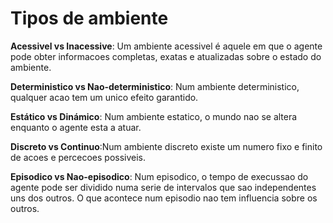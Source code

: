 # Tipos de ambiente
**Acessivel vs Inacessive**: Um ambiente acessivel é aquele em que o agente pode obter informacoes completas, exatas e atualizadas sobre o estado do ambiente.

**Deterministico vs Nao-deterministico**: Num ambiente deterministico, qualquer acao tem um unico efeito garantido.

**Estático vs Dinámico**: Num ambiente estatico, o mundo nao se altera enquanto o agente esta a atuar.

**Discreto vs Continuo**:Num ambiente discreto existe um numero fixo e finito de acoes e percecoes possiveis.

**Episodico vs Nao-episodico**: Num episodico, o tempo de execussao do agente pode ser dividido numa serie de intervalos que sao independentes uns dos outros. O que acontece num episodio nao tem influencia sobre os outros.

